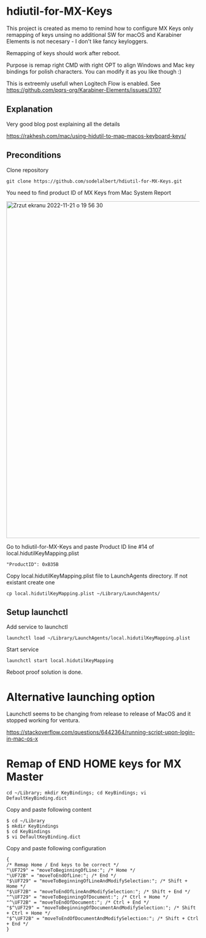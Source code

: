 # hdiutil-for-MX-Keys

This project is created as memo to remind how to configure MX Keys only remapping of keys unsing no additional SW for macOS and Karabiner Elements is not necesary - I don't like fancy keyloggers. 

Remapping of keys should work after reboot. 

Purpose is remap right CMD with right OPT to align Windows and Mac key bindings for polish characters. You can modify it as you like though :) 

This is extreemly usefull when Logitech Flow is enabled. See https://github.com/pqrs-org/Karabiner-Elements/issues/3107

## Explanation

Very good blog post explaining all the details

https://rakhesh.com/mac/using-hidutil-to-map-macos-keyboard-keys/



## Preconditions

Clone repository

```
git clone https://github.com/sodelalbert/hdiutil-for-MX-Keys.git
```

You need to find product ID of MX Keys from Mac System Report

<img width="879" alt="Zrzut ekranu 2022-11-21 o 19 56 30" src="https://user-images.githubusercontent.com/1679514/203136999-95fcac9c-e8a9-425e-9ca4-31405eb8eb2e.png">

Go to hdiutil-for-MX-Keys and paste Product ID line #14 of local.hidutilKeyMapping.plist

```
"ProductID": 0xB35B
```

Copy local.hidutilKeyMapping.plist file to LaunchAgents directory. If not existant create one

```
cp local.hidutilKeyMapping.plist ~/Library/LaunchAgents/
```


## Setup launchctl

Add service to launchctl
```
launchctl load ~/Library/LaunchAgents/local.hidutilKeyMapping.plist
```

Start service
```
launchctl start local.hidutilKeyMapping
```

Reboot proof solution is done.


# Alternative launching option

Launchctl seems to be changing from release to release of MacOS and it stopped working for ventura. 

https://stackoverflow.com/questions/6442364/running-script-upon-login-in-mac-os-x


# Remap of END HOME keys for MX Master


```
cd ~/Library; mkdir KeyBindings; cd KeyBindings; vi DefaultKeyBinding.dict
```

Copy and paste following content
```
$ cd ~/Library
$ mkdir KeyBindings
$ cd KeyBindings
$ vi DefaultKeyBinding.dict

```

Copy and paste following configuration

```
{
/* Remap Home / End keys to be correct */
"\UF729" = "moveToBeginningOfLine:"; /* Home */
"\UF72B" = "moveToEndOfLine:"; /* End */
"$\UF729" = "moveToBeginningOfLineAndModifySelection:"; /* Shift + Home */
"$\UF72B" = "moveToEndOfLineAndModifySelection:"; /* Shift + End */
"^\UF729" = "moveToBeginningOfDocument:"; /* Ctrl + Home */
"^\UF72B" = "moveToEndOfDocument:"; /* Ctrl + End */
"$^\UF729" = "moveToBeginningOfDocumentAndModifySelection:"; /* Shift + Ctrl + Home */
"$^\UF72B" = "moveToEndOfDocumentAndModifySelection:"; /* Shift + Ctrl + End */
}
```



